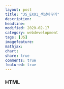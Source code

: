 ```yaml
---
layout: post
title: "JS_EX01_색상바꾸기"
description:
headline:
modified: 2020-02-17
category: webdevelopment
tags: [JS]
imagefeature:
mathjax:
chart:
share: true
comments: true
featured: true
---
```


### HTML


<script class="code" async src="//jsfiddle.net/lsh58/9ztmj0cq/1/embed/js,html,css,result/dark/"></script>